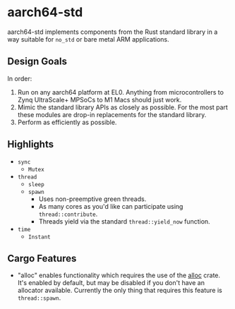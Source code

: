 # aarch64-std

aarch64-std implements components from the Rust standard library in a way suitable for `no_std` or bare metal ARM applications.

## Design Goals

In order:

1. Run on any aarch64 platform at EL0. Anything from microcontrollers to Zynq UltraScale+ MPSoCs to M1 Macs should just work.
2. Mimic the standard library APIs as closely as possible. For the most part these modules are drop-in replacements for the standard library.
3. Perform as efficiently as possible.

## Highlights

- `sync`
  - `Mutex`
- `thread`
  - `sleep`
  - `spawn`
    - Uses non-preemptive green threads.
    - As many cores as you'd like can participate using `thread::contribute`.
    - Threads yield via the standard `thread::yield_now` function.
- `time`
  - `Instant`

## Cargo Features

- "alloc" enables functionality which requires the use of the [alloc](https://doc.rust-lang.org/alloc/index.html) crate. It's enabled by default, but may be disabled if you don't have an allocator available. Currently the only thing that requires this feature is `thread::spawn`.

